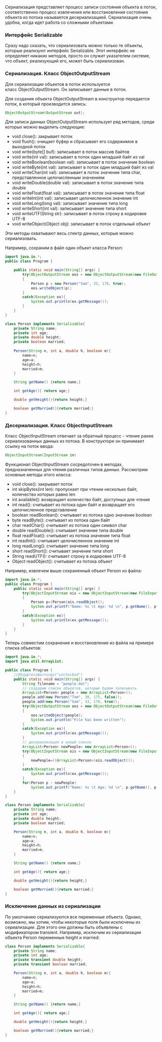 Сериализация представляет процесс записи состояния объекта в поток, соответственно процесс извлечения или восстановления состояния объекта из потока называется десериализацией. Сериализация очень удобна, когда идет работа со сложными объектами.

### Интерфейс Serializable

Сразу надо сказать, что сериализовать можно только те объекты, которые реализуют интерфейс Serializable. Этот интерфейс не определяет никаких методов, просто он служит указателем системе, что объект, реализующий его, может быть сериализован.

### Сериализация. Класс ObjectOutputStream

Для сериализации объектов в поток используется класс ObjectOutputStream. Он записывает данные в поток.

Для создания объекта ObjectOutputStream в конструктор передается поток, в который производится запись:

```Java
ObjectOutputStream(OutputStream out);
```

Для записи данных ObjectOutputStream использует ряд методов, среди которых можно выделить следующие:

- void close(): закрывает поток
- void flush(): очищает буфер и сбрасывает его содержимое в выходной поток
- void write(byte[] buf): записывает в поток массив байтов
- void write(int val): записывает в поток один младший байт из val
- void writeBoolean(boolean val): записывает в поток значение boolean
- void writeByte(int val): записывает в поток один младший байт из val
- void writeChar(int val): записывает в поток значение типа char, представленное целочисленным значением
- void writeDouble(double val): записывает в поток значение типа double
- void writeFloat(float val): записывает в поток значение типа float 
- void writeInt(int val): записывает целочисленное значение int
- void writeLong(long val): записывает значение типа long
- void writeShort(int val): записывает значение типа short
- void writeUTF(String str): записывает в поток строку в кодировке UTF-8
- void writeObject(Object obj): записывает в поток отдельный объект

Эти методы охватывают весь спектр данных, которые можно сериализовать.

Например, сохраним в файл один объект класса Person:

```Java
import java.io.*;
public class Program {

    public static void main(String[] args) {
        try(ObjectOutputStream oos = new ObjectOutputStream(new FileOutputStream("person.dat")))
        {
            Person p = new Person("Sam", 33, 178, true);
            oos.writeObject(p);
        }
        catch(Exception ex){
            System.out.println(ex.getMessage());
        }
    }
}

class Person implements Serializable{
    private String name;
    private int age;
    private double height;
    private boolean married;
    
    Person(String n, int a, double h, boolean m){
        name=n;
        age=a;
        height=h;
        married=m;
    }

    String getName() {return name;}

    int getAge(){ return age;}

    double getHeight(){return height;}

    boolean getMarried(){return married;}
}
```

### Десериализация. Класс ObjectInputStream

Класс ObjectInputStream отвечает за обратный процесс - чтение ранее сериализованных данных из потока. В конструкторе он принимает ссылку на поток ввода:

```Java
ObjectInputStream(InputStream in)
```

Функционал ObjectInputStream сосредоточен в методах, предназначенных для чтения различных типов данных. Рассмотрим основные методы этого класса:

- void close(): закрывает поток
- int skipBytes(int len): пропускает при чтении несколько байт, количество которых равно len
- int available(): возвращает количество байт, доступных для чтения
- int read(): считывает из потока один байт и возвращает его целочисленное представление
- boolean readBoolean(): считывает из потока одно значение boolean
- byte readByte(): считывает из потока один байт
- char readChar(): считывает из потока один символ char
- double readDouble(): считывает значение типа double
- float readFloat(): считывает из потока значение типа float
- int readInt(): считывает целочисленное значение int
- long readLong(): считывает значение типа long
- short readShort(): считывает значение типа short
- String readUTF(): считывает строку в кодировке UTF-8
- Object readObject(): считывает из потока объект

Например, извлечем выше сохраненный объект Person из файла:

```Java
import java.io.*;
public class Program {
    public static void main(String[] args) {
        try(ObjectInputStream ois = new ObjectInputStream(new FileInputStream("person.dat")))
        {
            Person p=(Person)ois.readObject();
            System.out.printf("Name: %s \t Age: %d \n", p.getName(), p.getAge());
        }
        catch(Exception ex){
            System.out.println(ex.getMessage());
        }
    }
}
```

Теперь совместим сохранение и восстановление из файла на примере списка объектов:

```Java
import java.io.*;
import java.util.ArrayList;

public class Program {
    //@SuppressWarnings("unchecked")
    public static void main(String[] args) {
        String filename = "people.dat";
        // создадим список объектов, которые будем записывать
        ArrayList<Person> people = new ArrayList<Person>();
        people.add(new Person("Tom", 30, 175, false));
        people.add(new Person("Sam", 33, 178, true));
        try(ObjectOutputStream oos = new ObjectOutputStream(new FileOutputStream(filename));
        {
            oos.writeObject(people);
            System.out.println("File has been written");
        }
        catch(Exception ex){
            System.out.println(ex.getMessage());
        }
        // десериализация в новый список
        ArrayList<Person> newPeople= new ArrayList<Person>();
        try(ObjectInputStream ois = new ObjectInputStream(new FileInputStream(filename)))
        {
            newPeople=((ArrayList<Person>)ois.readObject());
        }
        catch(Exception ex){
            System.out.println(ex.getMessage());
        }
        for(Person p : newPeople)
            System.out.printf("Name: %s \t Age: %d \n", p.getName(), p.getAge());
    }
}

class Person implements Serializable{
    private String name;
    private int age;
    private double height;
    private boolean married;

    Person(String n, int a, double h, boolean m){
        name=n;
        age=a;
        height=h;
        married=m;
    }

    String getName() {return name;}

    int getAge(){ return age;}

    double getHeight(){return height;}

    boolean getMarried(){return married;}
}
```

### Исключение данных из сериализации

По умолчанию сериализуются все переменные объекта. Однако, возможно, мы хотим, чтобы некоторые поля были исключены из сериализации. Для этого они должны быть объявлены с модификатором transient. Например, исключим из сериализации объекта Person переменные height и married:

```Java
class Person implements Serializable{
    private String name;
    private int age;
    private transient double height;
    private transient boolean married;

    Person(String n, int a, double h, boolean m){
        name=n;
        age=a;
        height=h;
        married=m;
    }

    String getName() {return name;}

    int getAge(){ return age;}

    double getHeight(){return height;}

    boolean getMarried(){return married;}
}
```